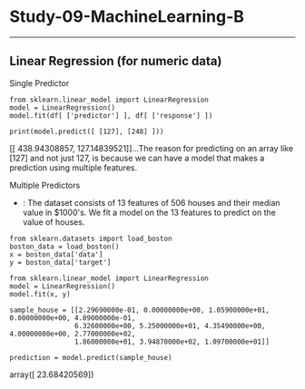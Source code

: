 # Study-09-MachineLearning-B

----------------------------------------------------------------------------------------------------------------------------------------
## Linear Regression (for numeric data)
Single Predictor
```
from sklearn.linear_model import LinearRegression
model = LinearRegression()
model.fit(df[ ['predictor'] ], df[ ['response'] ])

print(model.predict([ [127], [248] ]))
``` 
[[ 438.94308857, 127.14839521]]...The reason for predicting on an array like [127] and not just 127, is because we can have a model that makes a prediction using multiple features. 

Multiple Predictors
 - : The dataset consists of 13 features of 506 houses and their median value in $1000's. We fit a model on the 13 features to predict on the value of houses.
```
from sklearn.datasets import load_boston
boston_data = load_boston()
x = boston_data['data']
y = boston_data['target']

from sklearn.linear_model import LinearRegression
model = LinearRegression()
model.fit(x, y)

sample_house = [[2.29690000e-01, 0.00000000e+00, 1.05900000e+01, 0.00000000e+00, 4.89000000e-01,
                6.32600000e+00, 5.25000000e+01, 4.35490000e+00, 4.00000000e+00, 2.77000000e+02,
                1.86000000e+01, 3.94870000e+02, 1.09700000e+01]]

prediction = model.predict(sample_house)
```
array([ 23.68420569])









